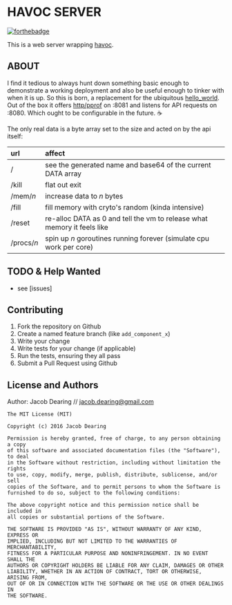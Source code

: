 HAVOC SERVER
============
[![forthebadge](http://forthebadge.com/images/badges/fuck-it-ship-it.svg)](http://forthebadge.com)

This is a web server wrapping [havoc](https://github.com/dearing/havoc).

ABOUT
-----

I find it tedious to always hunt down something basic enough to demonstrate a working deployment and also be useful enough to tinker with when it is up.  So this is born, a replacement for the ubiquitous [hello_world](https://github.com/search?q=hello_world&type=Repositories&utf8=%E2%9C%93).  Out of the box it offers [http/pprof](https://golang.org/pkg/net/http/pprof/) on :8081 and listens for API requests on :8080. Which ought to be configurable in the future. :coffee: 

The only real data is a byte array set to the size and acted on by the api itself:

url | affect
:---- | :------
/          | see the generated name and base64 of the current DATA array
/kill      | flat out exit
/mem/*n*   | increase data to *n* bytes
/fill      | fill memory with cryto's random (kinda intensive)
/reset     | re-alloc DATA as 0 and tell the vm to release what memory it feels like
/procs/*n* | spin up *n* goroutines running forever (simulate cpu work per core)


TODO & Help Wanted
------------
 - see [issues]

Contributing
------------
1. Fork the repository on Github
2. Create a named feature branch (like `add_component_x`)
3. Write your change
4. Write tests for your change (if applicable)
5. Run the tests, ensuring they all pass
6. Submit a Pull Request using Github

License and Authors
-------------------
Author: Jacob Dearing // jacob.dearing@gmail.com

```
The MIT License (MIT)

Copyright (c) 2016 Jacob Dearing

Permission is hereby granted, free of charge, to any person obtaining a copy
of this software and associated documentation files (the "Software"), to deal
in the Software without restriction, including without limitation the rights
to use, copy, modify, merge, publish, distribute, sublicense, and/or sell
copies of the Software, and to permit persons to whom the Software is
furnished to do so, subject to the following conditions:

The above copyright notice and this permission notice shall be included in
all copies or substantial portions of the Software.

THE SOFTWARE IS PROVIDED "AS IS", WITHOUT WARRANTY OF ANY KIND, EXPRESS OR
IMPLIED, INCLUDING BUT NOT LIMITED TO THE WARRANTIES OF MERCHANTABILITY,
FITNESS FOR A PARTICULAR PURPOSE AND NONINFRINGEMENT. IN NO EVENT SHALL THE
AUTHORS OR COPYRIGHT HOLDERS BE LIABLE FOR ANY CLAIM, DAMAGES OR OTHER
LIABILITY, WHETHER IN AN ACTION OF CONTRACT, TORT OR OTHERWISE, ARISING FROM,
OUT OF OR IN CONNECTION WITH THE SOFTWARE OR THE USE OR OTHER DEALINGS IN
THE SOFTWARE.
```
